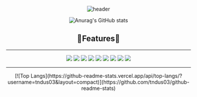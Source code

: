 <div align="center">
  <!--### Hi there 👋-->

  <!--
  **tndus03/tndus03** is a ✨ _special_ ✨ repository because its `README.md` (this file) appears on your GitHub profile.

  Here are some ideas to get you started:

  - 🔭 I’m currently working on ...
  - 🌱 I’m currently learning ...
  - 👯 I’m looking to collaborate on ...
  - 🤔 I’m looking for help with ...
  - 💬 Ask me about ...
  - 📫 How to reach me: ...
  - 😄 Pronouns: ...
  - ⚡ Fun fact: ...
  -->
  
  ![header](https://capsule-render.vercel.app/api?type=Waving&color=gradient&height=300&section=header&text=✨sooyeon✨&fontSize=90)

  ![Anurag's GitHub stats](https://github-readme-stats.vercel.app/api?username=tndus03&show_icons=true&theme=buefy)

  ## 🔨Features🔨
  <hr />
  <img src="https://img.shields.io/badge/Python-3776AB?style=flat-square&logo=Python&logoColor=white" />
  <img src="https://img.shields.io/badge/C-A8B9CC?style=flat-square&logo=C&logoColor=white" />
  <img src="https://img.shields.io/badge/C++-00599C?style=flat-square&logo=C++&logoColor=white" />
  <img src="https://img.shields.io/badge/JAVA-007396?style=flat-square&logo=JAVA&logoColor=white" />
  <img src="https://img.shields.io/badge/HTML5-E34F26?style=flat-square&logo=HTML5&logoColor=white" />
  <img src="https://img.shields.io/badge/JavaScript-F7DF1E?style=flat-square&logo=JavaScript&logoColor=white" />
  <img src="https://img.shields.io/badge/CSS3-1572B6?style=flat-square&logo=CSS3&logoColor=white" />
  <img src="https://img.shields.io/badge/Kotlin-7F52FF?style=flat-square&logo=Kotlin&logoColor=white" />
  <img src="https://img.shields.io/badge/React-61DAFB?style=flat-square&logo=React&logoColor=white" />
  
  <hr />
  [![Top Langs](https://github-readme-stats.vercel.app/api/top-langs/?username=tndus03&layout=compact)](https://github.com/tndus03/github-readme-stats)

</div>
